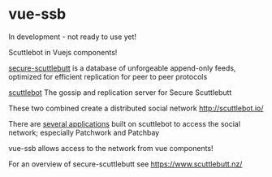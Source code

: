 # vue-ssb
In development - not ready to use yet!

Scuttlebot in Vuejs components!

[secure-scuttlebutt](https://github.com/ssbc/secure-scuttlebutt) is a database of unforgeable append-only feeds, optimized for efficient replication for peer to peer protocols

[scuttlebot](https://github.com/ssbc/scuttlebot) The gossip and replication server for Secure Scuttlebutt

These two combined create a distributed social network http://scuttlebot.io/

There are [several applications](https://www.scuttlebutt.nz/applications.html) built on scuttlebot to access the social network; especially Patchwork and Patchbay 

vue-ssb allows access to the network from vue components!

For an overview of secure-scuttlebutt see https://www.scuttlebutt.nz/

